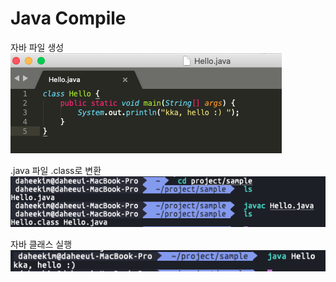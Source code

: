 # Java Compile

자바 파일 생성
![java 파일 생성](./resources/image/java_compile_make_java_file.png)

.java 파일 .class로 변환
![java 파일 변환](./resources/image/java_compile_javac.png)

자바 클래스 실행
![java 파일 변환](./resources/image/java_compile_run_java.png)

